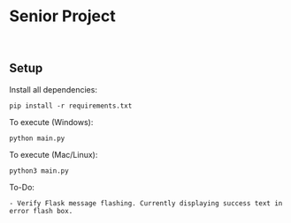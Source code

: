 # Senior Project


<br>

## Setup

Install all dependencies: 
```
pip install -r requirements.txt
```

To execute (Windows): 
```
python main.py
```

To execute (Mac/Linux): 
```
python3 main.py
```


To-Do:

    - Verify Flask message flashing. Currently displaying success text in error flash box.
